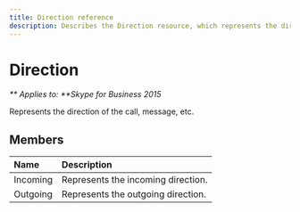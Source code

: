 ```yaml
---
title: Direction reference
description: Describes the Direction resource, which represents the direction of a call or message, and provides a list of members.
---
```

# Direction


_** Applies to: **Skype for Business 2015_

Represents the direction of the call, message, etc.
            
## Members



|Name|Description|
|:-----|:-----|
|Incoming|Represents the incoming direction.|
|Outgoing|Represents the outgoing direction.|
